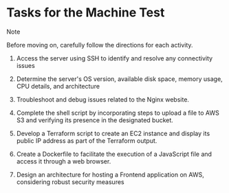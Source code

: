 # Tasks for the Machine Test

>[!NOTE]
>Before moving on, carefully follow the directions for each activity.


1. Access the server using SSH to identify and resolve any connectivity issues

2. Determine the server's OS version, available disk space, memory usage, CPU details, and architecture

3. Troubleshoot and debug issues related to the Nginx website.

4. Complete the shell script by incorporating steps to upload a file to AWS S3 and verifying its presence in the designated bucket.

5. Develop a Terraform script to create an EC2 instance and display its public IP address as part of the Terraform output.

6. Create a Dockerfile to facilitate the execution of a JavaScript file and  access it through a web browser.

7. Design an architecture for hosting a Frontend application on AWS, considering robust security measures
